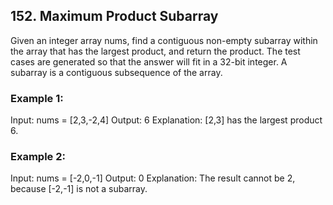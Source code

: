 ## 152. Maximum Product Subarray
Given an integer array nums, find a contiguous non-empty subarray within the array that has the largest product, and return the product.
The test cases are generated so that the answer will fit in a 32-bit integer.
A subarray is a contiguous subsequence of the array.

### Example 1:
Input: nums = [2,3,-2,4]
Output: 6
Explanation: [2,3] has the largest product 6.

### Example 2:
Input: nums = [-2,0,-1]
Output: 0
Explanation: The result cannot be 2, because [-2,-1] is not a subarray.